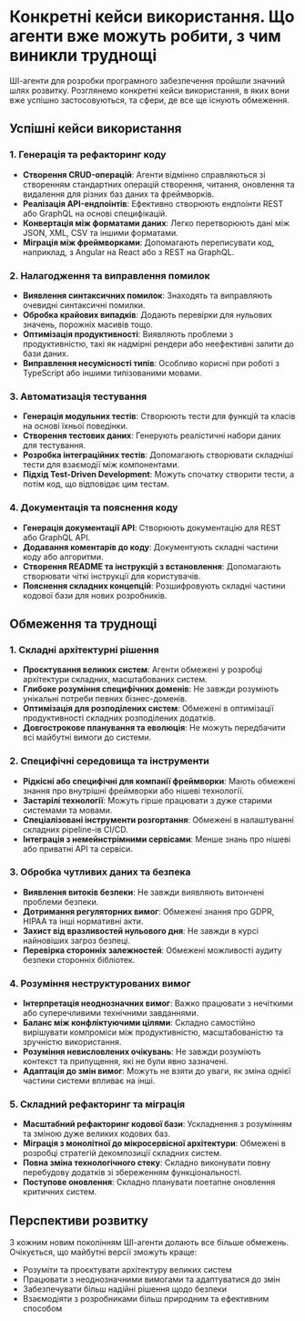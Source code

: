 # Конкретні кейси використання. Що агенти вже можуть робити, з чим виникли труднощі

ШІ-агенти для розробки програмного забезпечення пройшли значний шлях розвитку. Розглянемо конкретні кейси використання, в яких вони вже успішно застосовуються, та сфери, де все ще існують обмеження.

## Успішні кейси використання

### 1. Генерація та рефакторинг коду

- **Створення CRUD-операцій**: Агенти відмінно справляються зі створенням стандартних операцій створення, читання, оновлення та видалення для різних баз даних та фреймворків.
- **Реалізація API-ендпоінтів**: Ефективно створюють ендпоінти REST або GraphQL на основі специфікацій.
- **Конвертація між форматами даних**: Легко перетворюють дані між JSON, XML, CSV та іншими форматами.
- **Міграція між фреймворками**: Допомагають переписувати код, наприклад, з Angular на React або з REST на GraphQL.

### 2. Налагодження та виправлення помилок

- **Виявлення синтаксичних помилок**: Знаходять та виправляють очевидні синтаксичні помилки.
- **Обробка крайових випадків**: Додають перевірки для нульових значень, порожніх масивів тощо.
- **Оптимізація продуктивності**: Виявляють проблеми з продуктивністю, такі як надмірні рендери або неефективні запити до бази даних.
- **Виправлення несумісності типів**: Особливо корисні при роботі з TypeScript або іншими типізованими мовами.

### 3. Автоматизація тестування

- **Генерація модульних тестів**: Створюють тести для функцій та класів на основі їхньої поведінки.
- **Створення тестових даних**: Генерують реалістичні набори даних для тестування.
- **Розробка інтеграційних тестів**: Допомагають створювати складніші тести для взаємодії між компонентами.
- **Підхід Test-Driven Development**: Можуть спочатку створити тести, а потім код, що відповідає цим тестам.

### 4. Документація та пояснення коду

- **Генерація документації API**: Створюють документацію для REST або GraphQL API.
- **Додавання коментарів до коду**: Документують складні частини коду або алгоритми.
- **Створення README та інструкцій з встановлення**: Допомагають створювати чіткі інструкції для користувачів.
- **Пояснення складних концепцій**: Розшифровують складні частини кодової бази для нових розробників.

## Обмеження та труднощі

### 1. Складні архітектурні рішення

- **Проєктування великих систем**: Агенти обмежені у розробці архітектури складних, масштабованих систем.
- **Глибоке розуміння специфічних доменів**: Не завжди розуміють унікальні потреби певних бізнес-доменів.
- **Оптимізація для розподілених систем**: Обмежені в оптимізації продуктивності складних розподілених додатків.
- **Довгострокове планування та еволюція**: Не можуть передбачити всі майбутні вимоги до системи.

### 2. Специфічні середовища та інструменти

- **Рідкісні або специфічні для компанії фреймворки**: Мають обмежені знання про внутрішні фреймворки або нішеві технології.
- **Застарілі технології**: Можуть гірше працювати з дуже старими системами та мовами.
- **Спеціалізовані інструменти розгортання**: Обмежені в налаштуванні складних pipeline-ів CI/CD.
- **Інтеграція з немейнстрімними сервісами**: Менше знань про нішеві або приватні API та сервіси.

### 3. Обробка чутливих даних та безпека

- **Виявлення витоків безпеки**: Не завжди виявляють витончені проблеми безпеки.
- **Дотримання регуляторних вимог**: Обмежені знання про GDPR, HIPAA та інші нормативні акти.
- **Захист від вразливостей нульового дня**: Не завжди в курсі найновіших загроз безпеці.
- **Перевірка сторонніх залежностей**: Обмежені можливості аудиту безпеки сторонніх бібліотек.

### 4. Розуміння неструктурованих вимог

- **Інтерпретація неоднозначних вимог**: Важко працювати з нечіткими або суперечливими технічними завданнями.
- **Баланс між конфліктуючими цілями**: Складно самостійно вирішувати компроміси між продуктивністю, масштабованістю та зручністю використання.
- **Розуміння невисловлених очікувань**: Не завжди розуміють контекст та припущення, які не були явно зазначені.
- **Адаптація до змін вимог**: Можуть не взяти до уваги, як зміна однієї частини системи впливає на інші.

### 5. Складний рефакторинг та міграція

- **Масштабний рефакторинг кодової бази**: Ускладнення з розумінням та зміною дуже великих кодових баз.
- **Міграція з монолітної до мікросервісної архітектури**: Обмежені в розробці стратегій декомпозиції складних систем.
- **Повна зміна технологічного стеку**: Складно виконувати повну перебудову додатків зі збереженням функціональності.
- **Поступове оновлення**: Складно планувати поетапне оновлення критичних систем.

## Перспективи розвитку

З кожним новим поколінням ШІ-агенти долають все більше обмежень. Очікується, що майбутні версії зможуть краще:
- Розуміти та проєктувати архітектуру великих систем
- Працювати з неоднозначними вимогами та адаптуватися до змін
- Забезпечувати більш надійні рішення щодо безпеки
- Взаємодіяти з розробниками більш природним та ефективним способом
